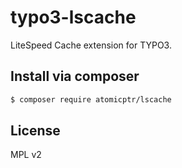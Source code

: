 # typo3-lscache

LiteSpeed Cache extension for TYPO3.

## Install via composer

```bash
$ composer require atomicptr/lscache
```

## License

MPL v2
